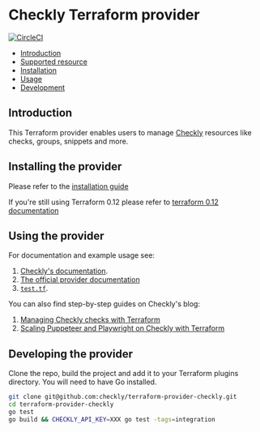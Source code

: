 # Checkly Terraform provider

[![CircleCI](https://circleci.com/gh/checkly/terraform-provider-checkly/tree/master.svg?style=svg)](https://circleci.com/gh/checkly/terraform-provider-checkly/tree/master)

* [Introduction](#introduction)
* [Supported resource](#supported-resources)
* [Installation](#installing-the-provider)
* [Usage](#using-the-provider)
* [Development](#developing-the-provider)

## Introduction

This Terraform provider enables users to manage [Checkly](https://checklyhq.com) resources like checks, groups, snippets and more.

## Installing the provider

Please refer to the [installation guide](https://github.com/checkly/terraform-provider-checkly/blob/master/docs/guides/getting-started.md)

If you're still using Terraform 0.12 please refer to [terraform 0.12 documentation](https://github.com/checkly/terraform-provider-checkly/blob/master/docs/guides/support-for-terraform-0.12.md)

## Using the provider

For documentation and example usage see:
1. [Checkly's documentation](https://www.checklyhq.com/docs/integrations/terraform/).
2. [The official provider documentation](https://registry.terraform.io/providers/checkly/checkly/latest/docs)
3. [`test.tf`](https://github.com/checkly/terraform-provider-checkly/blob/master/test.tf).

You can also find step-by-step guides on Checkly's blog:

1. [Managing Checkly checks with Terraform](https://blog.checklyhq.com/managing-checkly-checks-with-terraform/)
2. [Scaling Puppeteer and Playwright on Checkly with Terraform](https://blog.checklyhq.com/scaling-puppeteer-playwright-on-checkly-with-terraform/)

## Developing the provider

Clone the repo, build the project and add it to your Terraform plugins directory. You will need to have Go installed.

```bash
git clone git@github.com:checkly/terraform-provider-checkly.git
cd terraform-provider-checkly
go test
go build && CHECKLY_API_KEY=XXX go test -tags=integration
```
